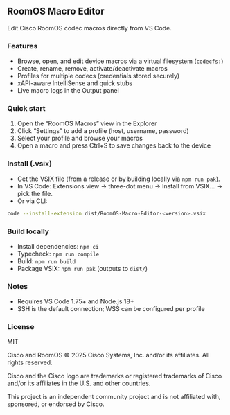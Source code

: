 ## RoomOS Macro Editor

Edit Cisco RoomOS codec macros directly from VS Code.

### Features

- Browse, open, and edit device macros via a virtual filesystem (`codecfs:`)
- Create, rename, remove, activate/deactivate macros
- Profiles for multiple codecs (credentials stored securely)
- xAPI-aware IntelliSense and quick stubs
- Live macro logs in the Output panel

### Quick start

1) Open the “RoomOS Macros” view in the Explorer
2) Click “Settings” to add a profile (host, username, password)
3) Select your profile and browse your macros
4) Open a macro and press Ctrl+S to save changes back to the device

### Install (.vsix)

- Get the VSIX file (from a release or by building locally via `npm run pak`).
- In VS Code: Extensions view → three-dot menu → Install from VSIX… → pick the file.
- Or via CLI:

```bash
code --install-extension dist/RoomOS-Macro-Editor-<version>.vsix
```

### Build locally

- Install dependencies: `npm ci`
- Typecheck: `npm run compile`
- Build: `npm run build`
- Package VSIX: `npm run pak` (outputs to `dist/`)

### Notes

- Requires VS Code 1.75+ and Node.js 18+
- SSH is the default connection; WSS can be configured per profile

### License

MIT

Cisco and RoomOS © 2025 Cisco Systems, Inc. and/or its affiliates. All rights reserved.

Cisco and the Cisco logo are trademarks or registered trademarks of Cisco and/or its affiliates in the U.S. and other countries.

This project is an independent community project and is not affiliated with, sponsored, or endorsed by Cisco.